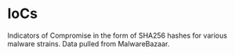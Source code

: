 # IoCs
Indicators of Compromise in the form of SHA256 hashes for various malware strains. Data pulled from MalwareBazaar.